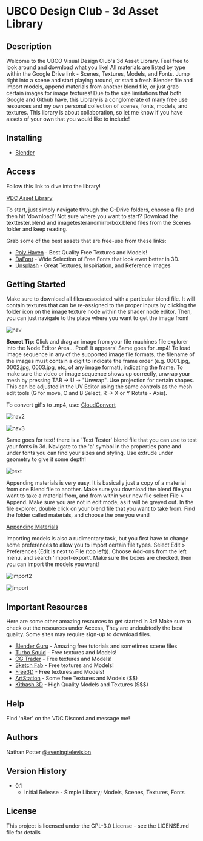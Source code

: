 
# UBCO Design Club - 3d Asset Library



## Description

Welcome to the UBCO Visual Design Club's 3d Asset Library. Feel free to look around and download what you like! All materials are listed by type within the Google Drive link - Scenes, Textures, Models, and Fonts. Jump right into a scene and start playing around, or start a fresh Blender file and import models, append materials from another blend file, or just grab certain images for image textures! Due to the size limitations that both Google and Github have, this Library is a conglomerate of many free use resources and my own personal collection of scenes, fonts, models, and textures. This library is about collaboration, so let me know if you have assets of your own that you would like to include!

## Installing

* [Blender](https://www.blender.org/download/)

## Access

Follow this link to dive into the library!

[VDC Asset Library](https://drive.google.com/drive/folders/1CVm3VxPlxeokrd2tcaQtigDPNhVr45e-?usp=sharing)

To start, just simply navigate through the G-Drive folders, choose a file and then hit 'download'! Not sure where you want to start?
Download the texttester.blend and imagetesterandmirrorbox.blend files from the Scenes folder and keep reading.

Grab some of the best assets that are free-use from these links:

* [Poly Haven](https://polyhaven.com/) - Best Quality Free Textures and Models!
* [DaFont](https://www.dafont.com/) - Wide Selection of Free Fonts that look even better in 3D.
* [Unsplash](https://unsplash.com/) - Great Textures, Inspiriation, and Reference Images

## Getting Started

Make sure to download all files associated with a particular blend file. It will contain textures that can be 
re-assigned to the proper inputs by clicking the folder icon on the image texture node within the shader node editor. 
Then, you can just navigate to the place where you want to get the image from! 

![nav](./images/nav.PNG)

**Secret Tip**: Click and drag an image from your file machines file explorer into the Node Editor Area... Poof! It appears! Same goes for .mp4! To load image sequence in any of the supported image file formats, the filename of the images must contain a digit to indicate the frame order (e.g. 0001.jpg, 0002.jpg, 0003.jpg, etc, of any image format), indicating the frame. To make sure the video or image sequence shows up correctly, unwrap your mesh by pressing TAB -> U -> "Unwrap". Use projection for certain shapes. This can be adjusted in the UV Editor using the same controls as the mesh edit tools (G for move, C and B Select, R -> X or Y Rotate - Axis).

To convert gif's to .mp4, use: [CloudConvert](https://cloudconvert.com/gif-to-mp4)

![nav2](./images/nav2.PNG)

![nav3](./images/nav3.jpg)

Same goes for text! there is a 'Text Tester' blend file that you can use to test your fonts in 3d. Navigate to the 'a'
symbol in the properties pane and under fonts you can find your sizes and styling. Use extrude under geometry to give it some depth!

![text](./images/text.PNG)

Appending materials is very easy. It is basically just a copy of a material from one Blend file to another. Make sure you download the blend file you want to take a material from, and from within your new file select File > Append. Make sure you are not in edit mode, as it will be greyed out. In the file explorer, double click on your blend file that you want to take from. Find the folder called materials, and choose the one you want!

[Appending Materials](https://www.youtube.com/watch?v=6Ffnoyg6oc8)

Importing models is also a rudimentary task, but you first have to change some preferences to allow you to import certain file types. Select Edit > Preferences (Edit is next to File (top left)). Choose Add-ons from the left menu, and search 'import-export'. Make sure the boxes are checked, then you can import the models you want!

![import2](./images/import2.PNG)

![import](./images/import.png)

## Important Resources

Here are some other amazing resources to get started in 3d! Make sure to check out the resources under Access, They are undoubtedly the best quality. Some sites may require sign-up to download files. 

* [Blender Guru](https://www.youtube.com/channel/UCOKHwx1VCdgnxwbjyb9Iu1g) - Amazing free tutorials and sometimes scene files
* [Turbo Squid](https://turbosquid.com/) - Free textures and Models!
* [CG Trader](https://cgtrader.com/) - Free textures and Models!
* [Sketch Fab](https://sketchfab.com/) - Free textures and Models!
* [Free3D](https://free3d.com/) - Free textures and Models!
* [ArtStation](https://www.artstation.com/marketplace/game-dev/resources/3d-models) - Some free Textures and Models ($$)
* [Kitbash 3D](https://kitbash3d.com/) - High Quality Models and Textures ($$$)

## Help

Find 'n8er' on the VDC Discord and message me!

## Authors

Nathan Potter
[@eveningtelevision](https://instagram.com/eveningtelevision)

## Version History

* 0.1
    * Initial Release - Simple Library; Models, Scenes, Textures, Fonts

## License

This project is licensed under the GPL-3.0 License - see the LICENSE.md file for details


